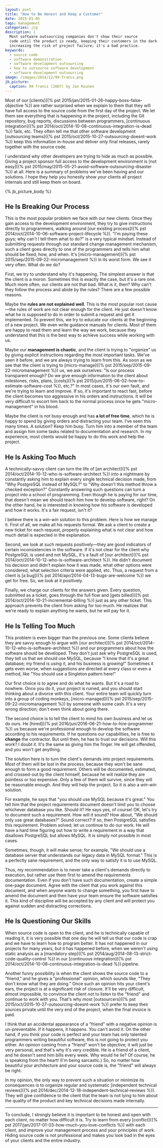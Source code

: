 ```yaml
---
layout: post
title: "How to Be Honest and Keep a Customer"
date: 2015-01-05
tags: management
categories: jcg
description: |
  Most software outsourcing companies don't show their source
  code until the product is ready, keeping their customers in the dark and
  increasing the risk of project failure; it's a bad practice.
keywords:
  - source code
  - software demonstration
  - software development outsourcing
  - how to outsource software development
  - software development outsourcing
image: /images/2014/12/99-francs.png
jb_picture:
  caption: 99 francs (2007) by Jan Kounen
---
```


Most of our
[clients]({% pst 2015/jan/2015-01-26-happy-boss-false-objective %})
are rather surprised when we explain to them that
they will have full access to the source code from the first day
of the project. We let them see everything that is happening in
the project, including the Git repository, bug reports, discussions
between programmers,
[continuous integration]({% pst 2014/oct/2014-10-08-continuous-integration-is-dead %}) fails, etc.
They often tell me that other software development
[outsourcing teams]({% pst 2015/oct/2015-10-27-outsourcing-doesnt-work %})
keep this information in-house and deliver only final releases,
rarely together with the source code.

I understand why other developers are trying to hide as much as possible.
Giving a project sponsor full access to the development environment
is [not easy]({% pst 2015/may/2015-05-21-avoid-software-outsourcing-disaster %})
at all. Here is a summary
of problems we've been having and our solutions. I hope they help you
honestly show your clients all project internals and still keep them on board.

<!--more-->

{% jb_picture_body %}

## He Is Breaking Our Process

This is the most popular problem we face with our new clients. Once they
gain access to the development environment, they try to give instructions
directly to programmers, walking around
[our existing process]({% pst 2014/oct/2014-10-06-software-project-lifecycle %}).
"I'm paying these guys; why can't I tell them what to do?" is a very typical mindset.
Instead of submitting requests through our standard change management mechanism,
such a client goes directly to one of the programmers and tells him what
should be fixed, how, and when. It's
[micro-management]({% pst 2015/sep/2015-09-22-micromanagement %}) in its worst form.
We see it very often. What do we do?

First, we try to understand why it's happening. The simplest answer
is that the client is a moron. Sometimes this is exactly the case, but it's a rare one. Much more
often, our clients are not that bad. What is it, then? Why can't they follow
the process and abide by the rules? There are a few possible reasons.

Maybe the **rules are not explained well**.
This is the most popular root cause&mdash;the rules of work are not clear
enough for the client. He just doesn't know what he is supposed to do in order
to submit a request and get it implemented. To prevent this, we try to educate
our clients at the beginning of a new project. We even write guidance
manuals for clients. Most of them are happy to read them and learn the
way we work, because they understand that this is the best way to achieve
success while working with us.

Maybe our **management is chaotic**, and the client is trying to "organize"
us by giving explicit instructions regarding the most important tasks. We've
seen it before, and we are always trying to learn from this. As soon as
we see that the client is trying to
[micro-manage]({% pst 2015/sep/2015-09-22-micromanagement %}) us, we ask
ourselves: "Is our process transparent enough? Do we give enough
information to the client about milestones, risks, plans,
[costs]({% pst 2015/jun/2015-06-02-how-to-estimate-software-cost %}), etc.?"
In most cases, it's our own fault, and we're trying to learn and improve.
If so, it's important to react fast, before the client becomes too aggressive in his
orders and instructions. It will be very difficult to escort him back to the normal
process once he gets "micro-management" in his blood.

Maybe the client is not busy enough and has **a lot of free time**, which he
is happy to spend by giving orders and distracting your team. I've seen
this many times. A solution? Keep him busy. Turn him into a member of the
team and assign him some tasks related to documentation and research. In
my experience, most clients would be happy to do this work and help the
project.

## He Is Asking Too Much

A technically-savvy client can turn the life of
[an architect]({% pst 2014/oct/2014-10-12-who-is-software-architect %})
into a nightmare by constantly asking him to explain every
single technical decision made, from "Why PostgreSQL instead of MySQL?"
to "Why doesn't this method throw a checked exception?" Constantly answering
such questions can turn a project into a school of programming.
Even though he is paying for our time, that doesn't mean we should teach him
how to develop software, right? On the other hand, he is interested in knowing
how _his_ software is developed and how it works. It's a fair request, isn't it?

I believe there is a _win-win_ solution to this problem. Here is how we
manage it. First of all, we make all his requests formal. We ask
a client to create a new ticket for each request, properly explaining
what is not clear and how much detail is expected in the explanation.

Second, we look at such requests positively&mdash;they
are good indicators of certain inconsistencies in the software. If it's
not clear for the client why PostgreSQL is used and not MySQL, it's a fault
of [our architect]({% pst 2014/oct/2014-10-12-who-is-software-architect %}).
He didn't document his decision and didn't explain
how it was made, what other options were considered, what selection criteria
were applied, etc. Thus, a request from a client is [a bug]({% pst 2014/apr/2014-04-13-bugs-are-welcome %})
we get for free. So, we look at it positively.

Finally, we charge our clients for the answers given. Every question, submitted
as a ticket, goes through the full flow and
[gets billed]({% pst 2014/oct/2014-10-21-incremental-billing %})
just as any other ticket. This
approach prevents the client from asking for too much. He realizes that we're
ready to explain anything he wants, but he will pay for it.

## He Is Telling Too Much

This problem is even bigger than the previous one. Some clients
believe they are savvy enough to argue with
[our architect]({% pst 2014/oct/2014-10-12-who-is-software-architect %})
and our programmers about how the software should be developed. They don't just
ask why PostgreSQL is used, they tell us that we should use MySQL,
because "I know that it's a great database; my friend is using it, and his
business is growing!" Sometimes it gets even worse, when suggestions
are directed at every class or even a method, like "You should use
a Singleton pattern here!"

Our first choice is to agree and do what he wants. But it's a road to nowhere.
Once you do it, your project is ruined, and you should start thinking
about a divorce with this client. Your entire team will quickly turn into
a group of coding monkeys,
[micro-managed]({% pst 2015/sep/2015-09-22-micromanagement %})
by someone with some cash. It's a very
wrong direction; don't even think about going there.

The second choice is to tell the client to mind his own business and let
us do ours. He [hired]({% pst 2016/jun/2016-06-21-how-to-hire-programmer %})
us because we're professional enough to develop the
software according to his requirements. If he questions our capabilities,
he is free to **change** the contractor. But until then, he has
to trust our decisions. Will this work? I doubt it. It's the same as
giving him the finger. He will get offended, and you won't get anything.

The solution here is to turn the client's demands into project requirements.
Most of them will be lost in the process, because they won't be sane enough
to form a good requirement. Others will be documented, estimated, and crossed-out
by the client himself, because he will realize they are pointless or too expensive. Only
a few of them will survive, since they will be reasonable enough. And they will
help the project. So it is also a _win-win_ solution.

For example, he says that "you should use MySQL because it's great." You tell
him that the project requirements document doesn't limit you to choose whichever
database you like. Should it? He says yes, of course! OK, let's try to
document such a requirement. How will it sound? How about, "We should only
use great databases?" Sound correct? If so, then PostgreSQL satisfies this
requirement. Problem solved; let us continue to do our work. He will have a
hard time figuring out how to write a requirement in a way that disallows
PostgreSQL but allows MySQL. It is simply not possible in most cases.

Sometimes, though, it will make sense; for example, "We should use a database server
that understands our legacy data in MySQL format." This is a perfectly sane
requirement, and the only way to satisfy it is to use MySQL.

Thus, my recommendation is to never take a client's demands directly to execution,
but rather use them first to amend the requirements documentation. Even if you don't
have such documentation, create a simple one-page document. Agree with the
client that you work against this document, and when anyone wants to change
something, you first have to amend the document and then have your team ensure the
software satisfies it. This kind of discipline will be accepted by any client
and will protect you against sudden and distracting corrections.

## He Is Questioning Our Skills

When source code is open to the client, and he is technically capable
of reading it, it is very possible that one day he will tell us that
our code is crap and we have to learn how to program better. It has not
happened in our projects for many years, but it has happened before,
when we weren't using static analysis as a [mandatory step]({% pst 2014/aug/2014-08-13-strict-code-quality-control %})
in our [continuous integration]({% pst 2014/oct/2014-10-08-continuous-integration-is-dead %}) pipeline.

Another funny possibility is when the client shows the source code to a "friend,"
and he gives a "professional" opinion, which sounds like, "They don't know what they
are doing." Once such an opinion hits your client's ears, the project is at
a significant risk of closure. It'll be very difficult, almost impossible,
to convince the client not to listen to the "friend" and continue
to work with you. That's why most
[outsourcers]({% pst 2015/oct/2015-10-27-outsourcing-doesnt-work %})
prefer to keep their sources
private until the very end of the project, when the final invoice is paid.

I think that an accidental appearance of a "friend" with a negative opinion
is un-preventable. If it happens, it happens. You can't avoid it.
On the other hand, if you think your code is perfect and your team
has only talented programmers writing beautiful software, this is not
going to protect you either. An opinion coming from a "friend" won't be objective;
it will just be very personal, and that's why it's very credible. He is a friend
of a client, and he doesn't send him bills every week. Why would he lie?
Of course, he is speaking from the heart! (I'm being sarcastic.) So, no matter
how beautiful your architecture and your source code is, the "friend" will
always be right.

In my opinion, the only way to prevent such a situation or minimize its
consequences is to organize regular and systematic
[independent technical reviews]({% pst 2014/dec/2014-12-18-independent-technical-reviews %}).
They will give confidence to the client that the team
is not lying to him about the quality of the product and key technical
decisions made internally.

<hr/>

To conclude, I strongly believe it is important to be honest
and open with each client, no matter how difficult it is. Try to
learn from every [conflict]({% pst 2017/jan/2017-01-03-how-much-you-love-conflicts %})
with each client, and improve your management
process and your principles of work. Hiding source code is not
professional and makes you look bad in the eyes of your clients and
the entire industry.

